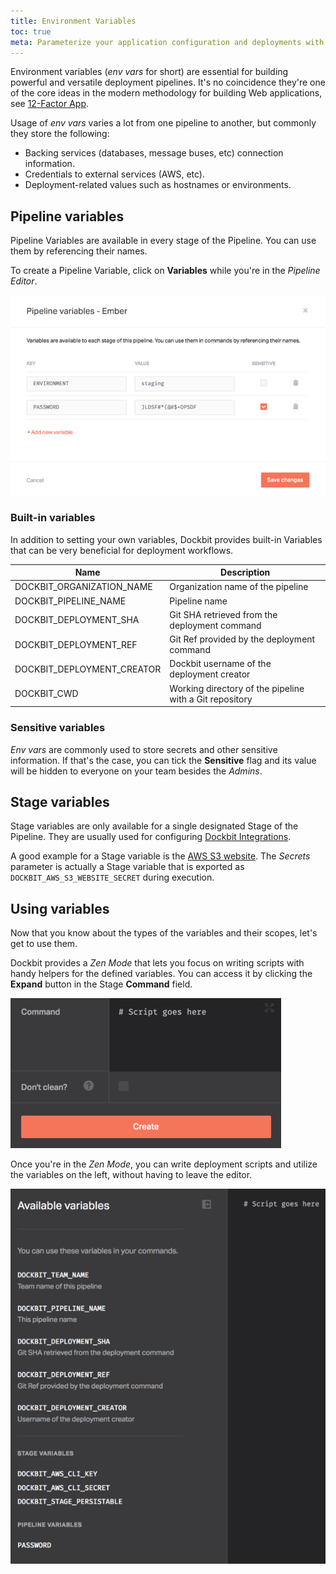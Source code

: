 ```yaml
---
title: Environment Variables
toc: true
meta: Parameterize your application configuration and deployments with Dockbit Variables.
---
```


Environment variables (_env vars_ for short) are essential for building powerful and versatile deployment pipelines. It's no coincidence they're one of the core ideas in the modern methodology for building Web applications, see [12-Factor App](https://12factor.net/config).

Usage of _env vars_ varies a lot from one pipeline to another, but commonly they store the following:

 * Backing services (databases, message buses, etc) connection information.
 * Credentials to external services (AWS, etc).
 * Deployment-related values such as hostnames or environments.

## Pipeline variables

Pipeline Variables are available in every stage of the Pipeline. You can use them by referencing their names.

To create a Pipeline Variable, click on **Variables** while you're in the _Pipeline Editor_.

![Pipeline Variables](../images/using-dockbit/variables/pipeline-variables.png)

### Built-in variables

In addition to setting your own variables, Dockbit provides built-in Variables that can be very beneficial for deployment workflows.

| Name                       | Description                                             |
|----------------------------|---------------------------------------------------------|
| DOCKBIT_ORGANIZATION_NAME  | Organization name of the pipeline                       |
| DOCKBIT_PIPELINE_NAME      | Pipeline name                                           |
| DOCKBIT_DEPLOYMENT_SHA     | Git SHA retrieved from the deployment command           |
| DOCKBIT_DEPLOYMENT_REF     | Git Ref provided by the deployment command              |
| DOCKBIT_DEPLOYMENT_CREATOR | Dockbit username of the deployment creator              |
| DOCKBIT_CWD                | Working directory of the pipeline with a Git repository |

### Sensitive variables

_Env vars_ are commonly used to store secrets and other sensitive information. If that's the case, you can tick the **Sensitive** flag and its value will be hidden to everyone on your team besides the _Admins_.

## Stage variables

Stage variables are only available for a single designated Stage of the Pipeline. They are usually used for configuring [Dockbit Integrations](/integrations).

A good example for a Stage variable is the [AWS S3 website](../../integrations/aws-s3-website). The _Secrets_ parameter is actually a Stage variable that is exported as `DOCKBIT_AWS_S3_WEBSITE_SECRET` during execution.

## Using variables

Now that you know about the types of the variables and their scopes, let's get to use them.

Dockbit provides a _Zen Mode_ that lets you focus on writing scripts with handy helpers for the defined variables. You can access it by clicking the **Expand** button in the Stage **Command** field.

![Expand Buttons](../images/using-dockbit/variables/expand-button.png)

Once you're in the _Zen Mode_, you can write deployment scripts and utilize the variables on the left, without having to leave the editor.

![Zen Mode](../images/using-dockbit/variables/zen-mode.png)

